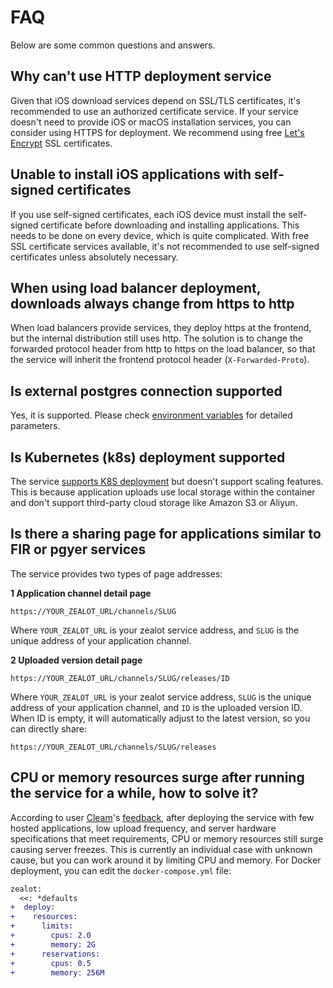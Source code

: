 # FAQ

Below are some common questions and answers.

## Why can't use HTTP deployment service

Given that iOS download services depend on SSL/TLS certificates, it's recommended to use an authorized certificate service. If your service doesn't need to provide iOS or macOS installation services, you can consider using HTTPS for deployment.
We recommend using free [Let's Encrypt](https://letsencrypt.org/) SSL certificates.

## Unable to install iOS applications with self-signed certificates

If you use self-signed certificates, each iOS device must install the self-signed certificate before downloading and installing applications. This needs to be done on every device, which is quite complicated. With free SSL certificate services available, it's not recommended to use self-signed certificates unless absolutely necessary.

## When using load balancer deployment, downloads always change from https to http

When load balancers provide services, they deploy https at the frontend, but the internal distribution still uses http. The solution is to change the forwarded protocol header from http to https on the load balancer, so that the service will inherit the frontend protocol header (`X-Forwarded-Proto`).

## Is external postgres connection supported

Yes, it is supported. Please check [environment variables](/docs/self-hosted/configuration/environment-variables#postgres) for detailed parameters.

## Is Kubernetes (k8s) deployment supported

The service [supports K8S deployment](/docs/self-hosted/deployment/kubernetes) but doesn't support scaling features. This is because application uploads use local storage within the container and don't support third-party cloud storage like Amazon S3 or Aliyun.

## Is there a sharing page for applications similar to FIR or pgyer services

The service provides two types of page addresses:

**1 Application channel detail page**

`https://YOUR_ZEALOT_URL/channels/SLUG`

Where `YOUR_ZEALOT_URL` is your zealot service address, and `SLUG` is the unique address of your application channel.

**2 Uploaded version detail page**

`https://YOUR_ZEALOT_URL/channels/SLUG/releases/ID`

Where `YOUR_ZEALOT_URL` is your zealot service address, `SLUG` is the unique address of your application channel, and `ID` is the uploaded version ID. When ID is empty, it will automatically adjust to the latest version, so you can directly share:

`https://YOUR_ZEALOT_URL/channels/SLUG/releases`

## CPU or memory resources surge after running the service for a while, how to solve it?

According to user [Cleam](https://github.com/Cleam)'s [feedback](https://github.com/tryzealot/zealot/issues/768#issuecomment-1161097162), after deploying the service with few hosted applications, low upload frequency, and server hardware specifications that meet requirements, CPU or memory resources still surge causing server freezes.
This is currently an individual case with unknown cause, but you can work around it by limiting CPU and memory. For Docker deployment, you can edit the `docker-compose.yml` file:

```diff
zealot:
  <<: *defaults
+  deploy:
+    resources:
+      limits:
+        cpus: 2.0
+        memory: 2G
+      reservations:
+        cpus: 0.5
+        memory: 256M
```
